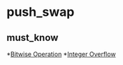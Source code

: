 # push_swap

## must_know
*[Bitwise Operation](https://www.geeksforgeeks.org/bitwise-operators-in-c-cpp/)
*[Integer Overflow](https://stackoverflow.com/questions/7456902/long-vs-int-c-c-whats-the-point)
